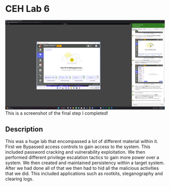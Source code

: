 <h1>CEH Lab 6</h1>


![Image Alt](https://github.com/DannyRRios/CEH-Lab-6/blob/cb36378fb21cd3a23dc476b8aceccc4ac5ba17ed/Lab6-1.png)
This is a screenshot of the final step I completed! 

<h2>Description</h2>
This was a huge lab that encompassed a lot of different material within it. First we Bypassed access controls to gain access to the system. This included password cracking and vulnerability exploitation. We then performed different privilege escalation tactics to gain more power over a system. We then created and maintained persistency within a target system. After we had done all of that we then had to hid all the malicious activities that we did. This included applications such as rootkits, steganography and clearing logs.
<br />
